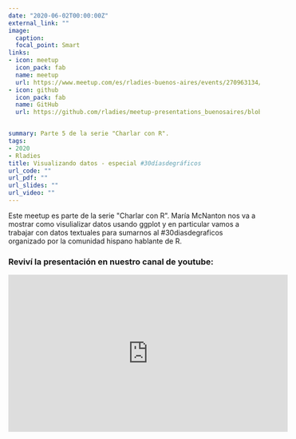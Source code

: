 ```yaml
---
date: "2020-06-02T00:00:00Z"
external_link: ""
image:
  caption:
  focal_point: Smart
links:
- icon: meetup
  icon_pack: fab
  name: meetup
  url: https://www.meetup.com/es/rladies-buenos-aires/events/270963134/
- icon: github
  icon_pack: fab
  name: GitHub
  url: https://github.com/rladies/meetup-presentations_buenosaires/blob/master/README.md


summary: Parte 5 de la serie "Charlar con R".
tags:
- 2020
- Rladies
title: Visualizando datos - especial #30díasdegráficos
url_code: ""
url_pdf: ""
url_slides: ""
url_video: ""
---
```


Este meetup es parte de la serie "Charlar con R". María McNanton nos va a mostrar como visulializar datos usando ggplot y en particular vamos a trabajar con datos textuales para sumarnos al #30diasdegraficos organizado por la comunidad hispano hablante de R.


### Reviví la presentación en nuestro canal de youtube:


<iframe width="560" height="315" src="https://www.youtube.com/embed/WXp1T9JEIRM" title="YouTube video player" frameborder="0" allow="accelerometer; autoplay; clipboard-write; encrypted-media; gyroscope; picture-in-picture" allowfullscreen></iframe>